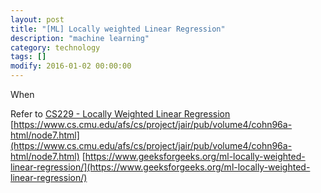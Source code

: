 ```yaml
---
layout: post
title: "[ML] Locally weighted Linear Regression"
description: "machine learning"
category: technology
tags: []
modify: 2016-01-02 00:00:00
---
```

   When 
 
 Refer to [CS229 - Locally Weighted Linear Regression](https://www.youtube.com/watch?v=het9HFqo1TQ&t=1245s)
 [https://www.cs.cmu.edu/afs/cs/project/jair/pub/volume4/cohn96a-html/node7.html](https://www.cs.cmu.edu/afs/cs/project/jair/pub/volume4/cohn96a-html/node7.html)
 [https://www.geeksforgeeks.org/ml-locally-weighted-linear-regression/](https://www.geeksforgeeks.org/ml-locally-weighted-linear-regression/)
   
   
       
